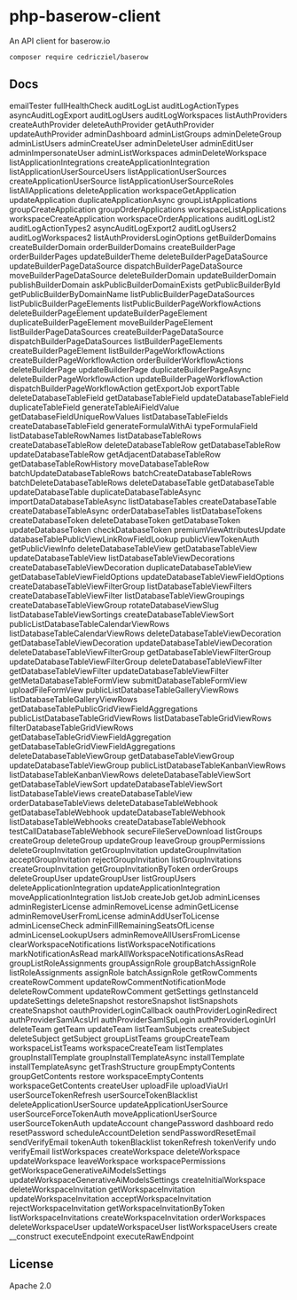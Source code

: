# php-baserow-client

An API client for baserow.io

```shell
composer require cedricziel/baserow
```

## Docs

emailTester
fullHealthCheck
auditLogList
auditLogActionTypes
asyncAuditLogExport
auditLogUsers
auditLogWorkspaces
listAuthProviders
createAuthProvider
deleteAuthProvider
getAuthProvider
updateAuthProvider
adminDashboard
adminListGroups
adminDeleteGroup
adminListUsers
adminCreateUser
adminDeleteUser
adminEditUser
adminImpersonateUser
adminListWorkspaces
adminDeleteWorkspace
listApplicationIntegrations
createApplicationIntegration
listApplicationUserSourceUsers
listApplicationUserSources
createApplicationUserSource
listApplicationUserSourceRoles
listAllApplications
deleteApplication
workspaceGetApplication
updateApplication
duplicateApplicationAsync
groupListApplications
groupCreateApplication
groupOrderApplications
workspaceListApplications
workspaceCreateApplication
workspaceOrderApplications
auditLogList2
auditLogActionTypes2
asyncAuditLogExport2
auditLogUsers2
auditLogWorkspaces2
listAuthProvidersLoginOptions
getBuilderDomains
createBuilderDomain
orderBuilderDomains
createBuilderPage
orderBuilderPages
updateBuilderTheme
deleteBuilderPageDataSource
updateBuilderPageDataSource
dispatchBuilderPageDataSource
moveBuilderPageDataSource
deleteBuilderDomain
updateBuilderDomain
publishBuilderDomain
askPublicBuilderDomainExists
getPublicBuilderById
getPublicBuilderByDomainName
listPublicBuilderPageDataSources
listPublicBuilderPageElements
listPublicBuilderPageWorkflowActions
deleteBuilderPageElement
updateBuilderPageElement
duplicateBuilderPageElement
moveBuilderPageElement
listBuilderPageDataSources
createBuilderPageDataSource
dispatchBuilderPageDataSources
listBuilderPageElements
createBuilderPageElement
listBuilderPageWorkflowActions
createBuilderPageWorkflowAction
orderBuilderWorkflowActions
deleteBuilderPage
updateBuilderPage
duplicateBuilderPageAsync
deleteBuilderPageWorkflowAction
updateBuilderPageWorkflowAction
dispatchBuilderPageWorkflowAction
getExportJob
exportTable
deleteDatabaseTableField
getDatabaseTableField
updateDatabaseTableField
duplicateTableField
generateTableAiFieldValue
getDatabaseFieldUniqueRowValues
listDatabaseTableFields
createDatabaseTableField
generateFormulaWithAi
typeFormulaField
listDatabaseTableRowNames
listDatabaseTableRows
createDatabaseTableRow
deleteDatabaseTableRow
getDatabaseTableRow
updateDatabaseTableRow
getAdjacentDatabaseTableRow
getDatabaseTableRowHistory
moveDatabaseTableRow
batchUpdateDatabaseTableRows
batchCreateDatabaseTableRows
batchDeleteDatabaseTableRows
deleteDatabaseTable
getDatabaseTable
updateDatabaseTable
duplicateDatabaseTableAsync
importDataDatabaseTableAsync
listDatabaseTables
createDatabaseTable
createDatabaseTableAsync
orderDatabaseTables
listDatabaseTokens
createDatabaseToken
deleteDatabaseToken
getDatabaseToken
updateDatabaseToken
checkDatabaseToken
premiumViewAttributesUpdate
databaseTablePublicViewLinkRowFieldLookup
publicViewTokenAuth
getPublicViewInfo
deleteDatabaseTableView
getDatabaseTableView
updateDatabaseTableView
listDatabaseTableViewDecorations
createDatabaseTableViewDecoration
duplicateDatabaseTableView
getDatabaseTableViewFieldOptions
updateDatabaseTableViewFieldOptions
createDatabaseTableViewFilterGroup
listDatabaseTableViewFilters
createDatabaseTableViewFilter
listDatabaseTableViewGroupings
createDatabaseTableViewGroup
rotateDatabaseViewSlug
listDatabaseTableViewSortings
createDatabaseTableViewSort
publicListDatabaseTableCalendarViewRows
listDatabaseTableCalendarViewRows
deleteDatabaseTableViewDecoration
getDatabaseTableViewDecoration
updateDatabaseTableViewDecoration
deleteDatabaseTableViewFilterGroup
getDatabaseTableViewFilterGroup
updateDatabaseTableViewFilterGroup
deleteDatabaseTableViewFilter
getDatabaseTableViewFilter
updateDatabaseTableViewFilter
getMetaDatabaseTableFormView
submitDatabaseTableFormView
uploadFileFormView
publicListDatabaseTableGalleryViewRows
listDatabaseTableGalleryViewRows
getDatabaseTablePublicGridViewFieldAggregations
publicListDatabaseTableGridViewRows
listDatabaseTableGridViewRows
filterDatabaseTableGridViewRows
getDatabaseTableGridViewFieldAggregation
getDatabaseTableGridViewFieldAggregations
deleteDatabaseTableViewGroup
getDatabaseTableViewGroup
updateDatabaseTableViewGroup
publicListDatabaseTableKanbanViewRows
listDatabaseTableKanbanViewRows
deleteDatabaseTableViewSort
getDatabaseTableViewSort
updateDatabaseTableViewSort
listDatabaseTableViews
createDatabaseTableView
orderDatabaseTableViews
deleteDatabaseTableWebhook
getDatabaseTableWebhook
updateDatabaseTableWebhook
listDatabaseTableWebhooks
createDatabaseTableWebhook
testCallDatabaseTableWebhook
secureFileServeDownload
listGroups
createGroup
deleteGroup
updateGroup
leaveGroup
groupPermissions
deleteGroupInvitation
getGroupInvitation
updateGroupInvitation
acceptGroupInvitation
rejectGroupInvitation
listGroupInvitations
createGroupInvitation
getGroupInvitationByToken
orderGroups
deleteGroupUser
updateGroupUser
listGroupUsers
deleteApplicationIntegration
updateApplicationIntegration
moveApplicationIntegration
listJob
createJob
getJob
adminLicenses
adminRegisterLicense
adminRemoveLicense
adminGetLicense
adminRemoveUserFromLicense
adminAddUserToLicense
adminLicenseCheck
adminFillRemainingSeatsOfLicense
adminLicenseLookupUsers
adminRemoveAllUsersFromLicense
clearWorkspaceNotifications
listWorkspaceNotifications
markNotificationAsRead
markAllWorkspaceNotificationsAsRead
groupListRoleAssignments
groupAssignRole
groupBatchAssignRole
listRoleAssignments
assignRole
batchAssignRole
getRowComments
createRowComment
updateRowCommentNotificationMode
deleteRowComment
updateRowComment
getSettings
getInstanceId
updateSettings
deleteSnapshot
restoreSnapshot
listSnapshots
createSnapshot
oauthProviderLoginCallback
oauthProviderLoginRedirect
authProviderSamlAcsUrl
authProviderSamlSpLogin
authProviderLoginUrl
deleteTeam
getTeam
updateTeam
listTeamSubjects
createSubject
deleteSubject
getSubject
groupListTeams
groupCreateTeam
workspaceListTeams
workspaceCreateTeam
listTemplates
groupInstallTemplate
groupInstallTemplateAsync
installTemplate
installTemplateAsync
getTrashStructure
groupEmptyContents
groupGetContents
restore
workspaceEmptyContents
workspaceGetContents
createUser
uploadFile
uploadViaUrl
userSourceTokenRefresh
userSourceTokenBlacklist
deleteApplicationUserSource
updateApplicationUserSource
userSourceForceTokenAuth
moveApplicationUserSource
userSourceTokenAuth
updateAccount
changePassword
dashboard
redo
resetPassword
scheduleAccountDeletion
sendPasswordResetEmail
sendVerifyEmail
tokenAuth
tokenBlacklist
tokenRefresh
tokenVerify
undo
verifyEmail
listWorkspaces
createWorkspace
deleteWorkspace
updateWorkspace
leaveWorkspace
workspacePermissions
getWorkspaceGenerativeAiModelsSettings
updateWorkspaceGenerativeAiModelsSettings
createInitialWorkspace
deleteWorkspaceInvitation
getWorkspaceInvitation
updateWorkspaceInvitation
acceptWorkspaceInvitation
rejectWorkspaceInvitation
getWorkspaceInvitationByToken
listWorkspaceInvitations
createWorkspaceInvitation
orderWorkspaces
deleteWorkspaceUser
updateWorkspaceUser
listWorkspaceUsers
create
__construct
executeEndpoint
executeRawEndpoint


## License

Apache 2.0
